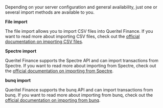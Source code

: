 Depending on your server configuration and general availability, just one or several import methods are available to you.

**File import**

The file import allows you to import CSV files into Queritel Finance. If you want to read more about importing CSV files, check out the [official documentation on importing CSV files](https://drive.google.com/open?id=1d87BLpdEY-ATm2Ufb0TeUdJZ2LPXSbR8).

**Spectre import**

Queritel Finance supports the Spectre API and can import transactions from Spectre. If you want to read more about importing from Spectre, check out the [official documentation on importing from Spectre](https://drive.google.com/open?id=1RShdOCpwbLLyWyXTstCxtDqrtiQ5V6VE).

**bunq import**

Queritel Finance supports the bunq API and can import transactions from bunq. If you want to read more about importing from bunq, check out the [official documentation on importing from bunq](https://drive.google.com/open?id=1nnaBc8JLgMP8eO-EfOVMiA60W0R7mZcB).

